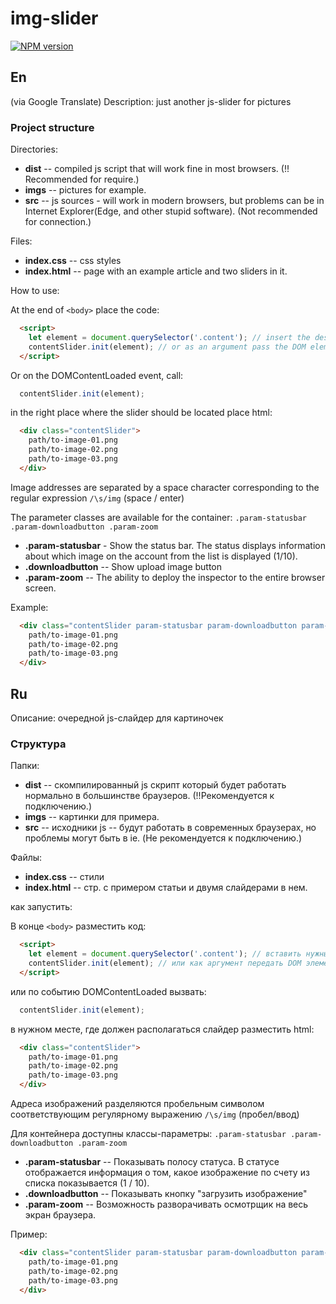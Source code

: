 # img-slider

[![NPM version](https://img.shields.io/npm/v/@silksofthesoul/img-slider.svg?style=flat)](https://www.npmjs.com/package/@silksofthesoul/img-slider)

## En

(via Google Translate)
Description: just another js-slider for pictures

### Project structure

Directories:

-   **dist** -- compiled js script that will work fine in most browsers. (!! Recommended for require.)
-   **imgs** -- pictures for example.
-   **src** -- js sources - will work in modern browsers, but problems can be in Internet Explorer(Edge, and other stupid software). (Not recommended for connection.)

Files:

-   **index.css** -- css styles
-   **index.html** -- page with an example article and two sliders in it.

How to use:

At the end of `<body>` place the code:

```html
  <script>
    let element = document.querySelector('.content'); // insert the desired selector
    contentSlider.init(element); // or as an argument pass the DOM element
  </script>
```

Or on the DOMContentLoaded event, call:

```JavaScript
  contentSlider.init(element);
```

in the right place where the slider should be located place html:

```html
  <div class="contentSlider">
    path/to-image-01.png
    path/to-image-02.png
    path/to-image-03.png
  </div>
```

Image addresses are separated by a space character corresponding to the regular expression `/\s/img` (space / enter)

The parameter classes are available for the container: `.param-statusbar .param-downloadbutton .param-zoom`

-   **.param-statusbar** - Show the status bar. The status displays information about which image on the account from the list is displayed (1/10).
-   **.downloadbutton** -- Show upload image button
-   **.param-zoom** -- The ability to deploy the inspector to the entire browser screen.

Example:

```html
  <div class="contentSlider param-statusbar param-downloadbutton param-zoom">
    path/to-image-01.png
    path/to-image-02.png
    path/to-image-03.png
  </div>
```

## Ru

Описание: очередной js-слайдер для картиночек

### Структура

Папки:

-   **dist** -- скомпилированный js скрипт который будет работать нормально в большинстве браузеров. (!!Рекомендуется к подключению.)
-   **imgs** -- картинки для примера.
-   **src** -- исходники js -- будут работать в современных браузерах, но проблемы могут быть в ie. (Не рекомендуется к подключению.)

Файлы:

-   **index.css** -- стили
-   **index.html** -- стр. с примером статьи и двумя слайдерами в нем.

как запустить:

В конце `<body>` разместить код:

```html
  <script>
    let element = document.querySelector('.content'); // вставить нужный селектор
    contentSlider.init(element); // или как аргумент передать DOM элемент
  </script>
```

или по событию DOMContentLoaded вызвать:

```JavaScript
  contentSlider.init(element);
```

в нужном месте, где должен располагаться слайдер разместить html:

```html
  <div class="contentSlider">
    path/to-image-01.png
    path/to-image-02.png
    path/to-image-03.png
  </div>
```

Адреса изображений разделяются пробельным символом соответствующим регулярному выражению `/\s/img` (пробел/ввод)

Для контейнера доступны классы-параметры: `.param-statusbar .param-downloadbutton .param-zoom`

-   **.param-statusbar** -- Показывать полосу статуса. В статусе отображается информация о том, какое изображение по счету из списка показывается (1 / 10).
-   **.downloadbutton** -- Показывать кнопку "загрузить изображение"
-   **.param-zoom** -- Возможность разворачивать осмотрщик на весь экран браузера.

Пример:

```html
  <div class="contentSlider param-statusbar param-downloadbutton param-zoom">
    path/to-image-01.png
    path/to-image-02.png
    path/to-image-03.png
  </div>
```
